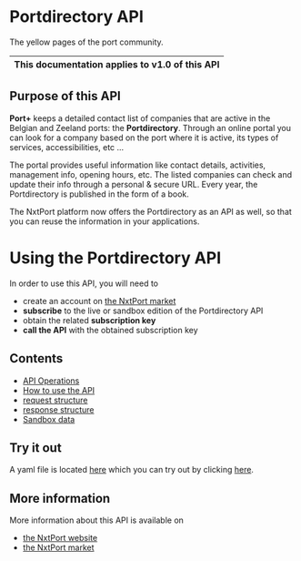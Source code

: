 # Portdirectory API

The yellow pages of the port community.

| This documentation applies to v1.0 of this API | 
| -------- |


## Purpose of this API

**Port+** keeps a detailed contact list of companies that are active in the Belgian and Zeeland ports: the **Portdirectory**. Through an online portal you can look for a company based on the port where it is active, its types of services, accessibilities, etc ... 

The portal provides useful information like contact details, activities, management info, opening hours, etc. The listed companies can check and update their info through a personal & secure URL. Every year, the Portdirectory is published in the form of a book. 

The NxtPort platform now offers the Portdirectory as an API as well, so that you can reuse the information in your applications.

# Using the Portdirectory API

In order to use this API, you will need to 

* create an account on [the NxtPort market](https://market.nxtport.eu)
* **subscribe** to the live or sandbox edition of the Portdirectory API 
* obtain the related **subscription key**
* **call the API** with the obtained subscription key

## Contents
* [API Operations](./operations.md)
* [How to use the API](./howtousetheapi.md)
* [request structure](./requests.md)
* [response structure](./responses.md)
* [Sandbox data](./sandboxdata.md)

## Try it out

A yaml file is located [here](https://nxtport.github.io/api/port_directory.yaml) which you can try out by clicking [here](https://nxtport.github.io/?api=port_directory).

## More information

More information about this API is available on
* [the NxtPort website](https://www.nxtport.eu)
* [the NxtPort market](https://market.nxtport.eu)
